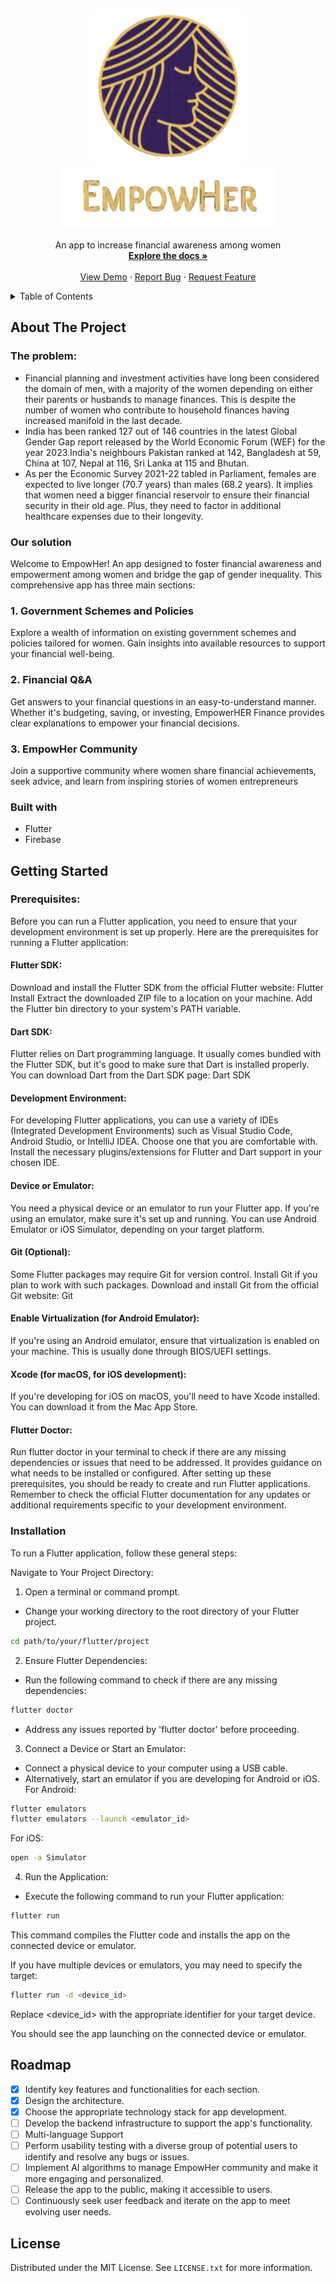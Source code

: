<a name="readme-top"></a>
<br />
<div align="center">
  <a href="https://github.com/mdanisulh/empowher">
    <img src="assets/images/logo.png" alt="Logo" width="250" height="250">
  </a>

<a href="https://github.com/mdanisulh/empowher">
    <img src="assets/images/EmpowHer.svg" alt="EmpowHer" width="350" height="100">
  </a>
  <p align="center">
    An app to increase financial awareness among women
    <br />
    <a href="https://github.com/mdanisulh/empowher"><strong>Explore the docs »</strong></a>
    <br />
    <br />
    <a href="https://github.com/mdanisulh/empowher">View Demo</a>
    ·
    <a href="https://github.com/mdanisulh/empowher/issues">Report Bug</a>
    ·
    <a href="https://github.com/mdanisulh/empowher/issues">Request Feature</a>
  </p>
</div>

<!-- TABLE OF CONTENTS -->
<details>
  <summary>Table of Contents</summary>
  <ol>
    <li>
      <a href="#about-the-project">About The Project</a>
      <ul>
        <li><a href="#the-problem">The problem</a></li>
        <li><a href="#our-solution">Our solution</a></li>
        <li><a href="#built-with">Built With</a></li>
      </ul>
    </li>
    <li>
      <a href="#getting-started">Getting Started</a>
      <ul>
        <li><a href="#prerequisites">Prerequisites</a></li>
        <li><a href="#installation">Installation</a></li>
      </ul>
    </li>
    <li><a href="#roadmap">Roadmap</a></li>
    <li><a href="#license">License</a></li>
  </ol>
</details>

<!-- ABOUT THE PROJECT -->
## About The Project


### The problem:
* Financial planning and investment activities have long been considered the domain of men, with a majority of the women depending on either their parents or husbands to manage finances. This is despite the number of women who contribute to household finances having increased manifold in the last decade.
* India has been ranked 127 out of 146 countries in the latest Global Gender Gap report released by the World Economic Forum (WEF) for the year 2023.India's neighbours Pakistan ranked at 142, Bangladesh at 59, China at 107, Nepal at 116, Sri Lanka at 115 and Bhutan.
* As per the Economic Survey 2021-22 tabled in Parliament, females are expected to live longer (70.7 years) than males (68.2 years). It implies that women need a bigger financial reservoir to ensure their financial security in their old age. Plus, they need to factor in additional healthcare expenses due to their longevity.

### Our solution
Welcome to EmpowHer! An app designed to foster financial awareness and empowerment among women and bridge the gap of gender inequality. 
This comprehensive app has three main sections:
### 1. Government Schemes and Policies

Explore a wealth of information on existing government schemes and policies tailored for women. Gain insights into available resources to support your financial well-being.

### 2. Financial Q&A

Get answers to your financial questions in an easy-to-understand manner. Whether it's budgeting, saving, or investing, EmpowerHER Finance provides clear explanations to empower your financial decisions.

### 3. EmpowHer Community

Join a supportive community where women share financial achievements, seek advice, and learn from inspiring stories of women entrepreneurs

<!--[![Product Name Screen Shot][product-screenshot]](https://example.com) -->



### Built with

* Flutter
* Firebase

## Getting Started

### Prerequisites:

Before you can run a Flutter application, you need to ensure that your development environment is set up properly. Here are the prerequisites for running a Flutter application:

#### Flutter SDK:

Download and install the Flutter SDK from the official Flutter website: Flutter Install
Extract the downloaded ZIP file to a location on your machine.
Add the Flutter bin directory to your system's PATH variable.

#### Dart SDK:

Flutter relies on Dart programming language. It usually comes bundled with the Flutter SDK, but it's good to make sure that Dart is installed properly.
You can download Dart from the Dart SDK page: Dart SDK

#### Development Environment:

For developing Flutter applications, you can use a variety of IDEs (Integrated Development Environments) such as Visual Studio Code, Android Studio, or IntelliJ IDEA. Choose one that you are comfortable with.
Install the necessary plugins/extensions for Flutter and Dart support in your chosen IDE.

#### Device or Emulator:

You need a physical device or an emulator to run your Flutter app.
If you're using an emulator, make sure it's set up and running. You can use Android Emulator or iOS Simulator, depending on your target platform.

#### Git (Optional):

Some Flutter packages may require Git for version control. Install Git if you plan to work with such packages.
Download and install Git from the official Git website: Git

#### Enable Virtualization (for Android Emulator):

If you're using an Android emulator, ensure that virtualization is enabled on your machine. This is usually done through BIOS/UEFI settings.

#### Xcode (for macOS, for iOS development):

If you're developing for iOS on macOS, you'll need to have Xcode installed. You can download it from the Mac App Store.

#### Flutter Doctor:

Run flutter doctor in your terminal to check if there are any missing dependencies or issues that need to be addressed. It provides guidance on what needs to be installed or configured.
After setting up these prerequisites, you should be ready to create and run Flutter applications. Remember to check the official Flutter documentation for any updates or additional requirements specific to your development environment.

### Installation

To run a Flutter application, follow these general steps:

Navigate to Your Project Directory:

1. Open a terminal or command prompt.
  
* Change your working directory to the root directory of your Flutter project.

```bash
cd path/to/your/flutter/project 
```
2. Ensure Flutter Dependencies:

* Run the following command to check if there are any missing dependencies:
```bash
flutter doctor
```
* Address any issues reported by 'flutter doctor' before proceeding.
3. Connect a Device or Start an Emulator:

* Connect a physical device to your computer using a USB cable.
* Alternatively, start an emulator if you are developing for Android or iOS.
For Android:
```bash
flutter emulators
flutter emulators --launch <emulator_id>
```
For iOS:
```bash
open -a Simulator
```
4. Run the Application:

* Execute the following command to run your Flutter application:

```bash
flutter run
```
This command compiles the Flutter code and installs the app on the connected device or emulator.

If you have multiple devices or emulators, you may need to specify the target:

```bash
flutter run -d <device_id>
```
Replace <device_id> with the appropriate identifier for your target device.

You should see the app launching on the connected device or emulator. 

## Roadmap 
- [x] Identify key features and functionalities for each section.
- [x] Design the architecture.
- [X] Choose the appropriate technology stack for app development.
- [ ] Develop the backend infrastructure to support the app's functionality.
- [ ] Multi-language Support
- [ ] Perform usability testing with a diverse group of potential users to identify and resolve any bugs or issues.
- [ ] Implement AI algorithms to manage EmpowHer community and make it more engaging and personalized. 
- [ ] Release the app to the public, making it accessible to users.
- [ ] Continuously seek user feedback and iterate on the app to meet evolving user needs.

## License
Distributed under the MIT License. See `LICENSE.txt` for more information.


<!--
This project is a starting point for a Flutter application.

A few resources to get you started if this is your first Flutter project:

- [Lab: Write your first Flutter app](https://docs.flutter.dev/get-started/codelab)
- [Cookbook: Useful Flutter samples](https://docs.flutter.dev/cookbook)

For help getting started with Flutter development, view the
[online documentation](https://docs.flutter.dev/), which offers tutorials,
samples, guidance on mobile development, and a full API reference.-->


